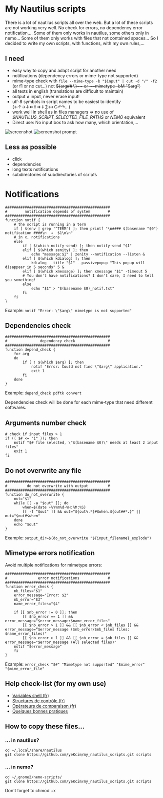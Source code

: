 # My Nautilus scripts

There is a lot of nautilus scripts all over the web. But a lot of these scripts are not working very well. No check for errors, no dependency error notification,… Some of them only works in nautilus, some others only in nemo… Some of them only works with files that not contained spaces… So I decided to write my own scripts, with functions, with my own rules,…

## I need

* easy way to copy and adapt script for another need
* notifications (dependency errors or mime-type not supported)
* mime-type check with `file --mime-type -b "$input" | cut -d "/" -f2` (or f1 or no cut…) not ~~${arg##*.}~~ or ~~mimetype -bM "$arg"~~)
* all texts in english (translations are difficult to maintain)
* output ≠ input, never erase input!
* utf-8 symbols in script names to be easiest to identify (←↑→↓⇐⇑⇒⇓↕↔↻↶↷…)
* work well in shell as in files managers ⇒ no use of *$NAUTILUS_SCRIPT_SELECTED_FILE_PATHS* or *NEMO* equivalent
* Direct use: No input box to ask how many, which orientation,…

![screenshot](https://raw.githubusercontent.com/yeKcim/my_nautilus_scripts/master/screenshot.png) ![screenshot prompt](https://raw.githubusercontent.com/yeKcim/my_nautilus_scripts/master/screenshot_prompt.png)

## Less as possible

* click
* dependencies
* long texts notifications
* subdirectories of subdirectories of scripts

# Notifications

    ################################################
    #        notification depends of system        #
    ################################################
    function notif { 
        # the script is running in a term
        if [ $(env | grep '^TERM') ]; then printf "\n#### $(basename "$0") notification ####\n  ⇒  $1\n\n"
        # in x, notifications
        else
            if [ $(which notify-send) ]; then notify-send "$1"
            elif [ $(which zenity) ]; then
                echo "message:$1" | zenity --notification --listen &
            elif [ $(which kdialog) ]; then
                kdialog --title "$1" --passivepopup "This popup will disappear in 5 seconds" 5 &
            elif [ $(which xmessage) ]; then xmessage "$1" -timeout 5
            # You don't have notifications? I don't care, I need to tell you something!
            else
                echo "$1" > "$(basename $0)_notif.txt"
            fi
        fi
    }

Example: `notif "Error: \"$arg\" mimetype is not supported"`

## Dependencies check

    ################################################
    #               dependency check               #
    ################################################
    function depend_check {
        for arg
        do
            if [ ! $(which $arg) ]; then
                notif "Error: Could not find \"$arg\" application."
                exit 1
            fi
        done    
    }

Example: `depend_check pdftk convert`


Dependencies check will be done for each mime-type that need different softwares.

## Arguments number check

    # check if input files > 1
    if (( $# <= "1" )); then 
        notif "$# file selected, \"$(basename $0)\" needs at least 2 input files" 
        exit 1
    fi

## Do not overwrite any file

    ################################################
    #         do not overwrite with output         #
    ################################################
    function do_not_overwrite {
        out="$1"
        while [[ -a "$out" ]]; do
            when=$(date +%Y%m%d-%H:%M:%S)
            [[ -f "$out" ]] && out="${out%.*}#$when.${out##*.}" || out="$out#$when"
        done
        echo "$out"
    }

Example: `output_dir=$(do_not_overwrite "${input_filename}_explode")`

## Mimetype errors notification

Avoid multiple notifications for mimetype errors:

    ################################################
    #              error notifications             #
    ################################################
    function error_check {
        nb_files="$1"
        error_message="Error: $2"
        nb_error="$3"
        name_error_files="$4"

        if [[ $nb_error != 0 ]]; then
            [[ $nb_error == 1 ]] && error_message="$error_message:$name_error_files"
            [[ $nb_error > 1 ]] && [[ $nb_error < $nb_files ]] && error_message="$error_message ($nb_error/$nb_files files: $name_error_files)"
            [[ $nb_error > 1 ]] && [[ $nb_error = $nb_files ]] && error_message="$error_message (All selected files)"
        notif "$error_message"
        fi
    }

Example: `error_check "$#" "Mimetype not supported" "$mime_error" "$mime_error_file"`

## Help check-list (for my own use)

* [Variables shell (fr)](http://michel.mauny.net/sii/variables-shell.html)
* [Structures de contrôle (fr)](http://aral.iut-rodez.fr/fr/sanchis/enseignement/bash/ar01s10.html)
* [Opérateurs de comparaison (fr)](http://abs.traduc.org/abs-fr/ch07s03.html)
* [Quelques bonnes pratiques](http://ineumann.developpez.com/tutoriels/linux/bash-bonnes-pratiques/)

## How to copy these files…

### … in nautilus?
    cd ~/.local/share/nautilus
    git clone https://github.com/yeKcim/my_nautilus_scripts.git scripts

### … in nemo?
    cd ~/.gnome2/nemo-scripts/
    git clone https://github.com/yeKcim/my_nautilus_scripts.git scripts

Don't forget to chmod +x
